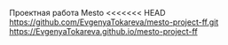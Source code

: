 Проектная работа Mesto <<<<<<< HEAD https://github.com/EvgenyaTokareva/mesto-project-ff.git
https://EvgenyaTokareva.github.io/mesto-project-ff
